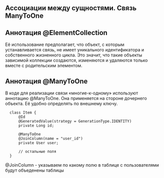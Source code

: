 ## Ассоциации между сущностями. Связь ManyToOne

## Аннотация @ElementCollection
 Её использование предполагает, что объект, с которым устанавливается связь, не имеет уникального
 идентификатора и собственного жизненного цикла. Это значит, что такие объекты зависимой коллекции 
 создаются, изменяются и удаляются только вместе с родительским элементом.

 ## Аннотация @ManyToOne
 В коде для реализации связи «многие-к-одному» используют аннотацию @ManyToOne. Она применяется 
 на стороне дочернего объекта. Её удобно определять по внешнему ключу.
```
  class Item {
      @Id
      @GeneratedValue(strategy = GenerationType.IDENTITY)
      private Long id;
  
      @ManyToOne
      @JoinColumn(name = "user_id")
      private User user;
  
      // остальные поля
  } 
```
@JoinColumn - указываем по какому полю в таблице с пользователями будут объеденены таблицы
